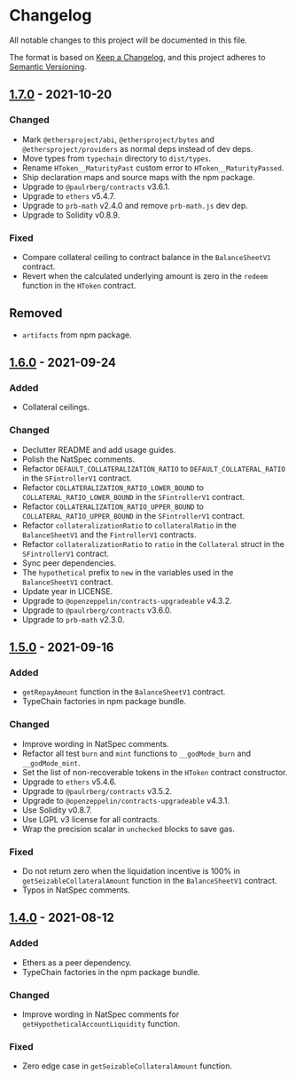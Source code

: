 # Changelog

All notable changes to this project will be documented in this file.

The format is based on [Keep a Changelog](https://keepachangelog.com/en/1.0.0/), and this project adheres to [Semantic
Versioning](https://semver.org/spec/v2.0.0.html).

## [1.7.0] - 2021-10-20

### Changed

- Mark `@ethersproject/abi`, `@ethersproject/bytes` and `@ethersproject/providers` as normal deps instead of dev deps.
- Move types from `typechain` directory to `dist/types`.
- Rename `HToken__MaturityPast` custom error to `HToken__MaturityPassed`.
- Ship declaration maps and source maps with the npm package.
- Upgrade to `@paulrberg/contracts` v3.6.1.
- Upgrade to `ethers` v5.4.7.
- Upgrade to `prb-math` v2.4.0 and remove `prb-math.js` dev dep.
- Upgrade to Solidity v0.8.9.

### Fixed

- Compare collateral ceiling to contract balance in the `BalanceSheetV1` contract.
- Revert when the calculated underlying amount is zero in the `redeem` function in the `HToken` contract.

## Removed

- `artifacts` from npm package.

## [1.6.0] - 2021-09-24

### Added

- Collateral ceilings.

### Changed

- Declutter README and add usage guides.
- Polish the NatSpec comments.
- Refactor `DEFAULT_COLLATERALIZATION_RATIO` to `DEFAULT_COLLATERAL_RATIO` in the `SFintrollerV1` contract.
- Refactor `COLLATERALIZATION_RATIO_LOWER_BOUND` to `COLLATERAL_RATIO_LOWER_BOUND` in the `SFintrollerV1` contract.
- Refactor `COLLATERALIZATION_RATIO_UPPER_BOUND` to `COLLATERAL_RATIO_UPPER_BOUND` in the `SFintrollerV1` contract.
- Refactor `collateralizationRatio` to `collateralRatio` in the `BalanceSheetV1` and the `FintrollerV1` contracts.
- Refactor `collateralizationRatio` to `ratio` in the `Collateral` struct in the `SFintrollerV1` contract.
- Sync peer dependencies.
- The `hypothetical` prefix to `new` in the variables used in the `BalanceSheetV1` contract.
- Update year in LICENSE.
- Upgrade to `@openzeppelin/contracts-upgradeable` v4.3.2.
- Upgrade to `@paulrberg/contracts` v3.6.0.
- Upgrade to `prb-math` v2.3.0.

## [1.5.0] - 2021-09-16

### Added

- `getRepayAmount` function in the `BalanceSheetV1` contract.
- TypeChain factories in npm package bundle.

### Changed

- Improve wording in NatSpec comments.
- Refactor all test `burn` and `mint` functions to `__godMode_burn` and `__godMode_mint`.
- Set the list of non-recoverable tokens in the `HToken` contract constructor.
- Upgrade to `ethers` v5.4.6.
- Upgrade to `@paulrberg/contracts` v3.5.2.
- Upgrade to `@openzeppelin/contracts-upgradeable` v4.3.1.
- Use Solidity v0.8.7.
- Use LGPL v3 license for all contracts.
- Wrap the precision scalar in `unchecked` blocks to save gas.

### Fixed

- Do not return zero when the liquidation incentive is 100% in `getSeizableCollateralAmount` function in the
  `BalanceSheetV1` contract.
- Typos in NatSpec comments.

## [1.4.0] - 2021-08-12

### Added

- Ethers as a peer dependency.
- TypeChain factories in the npm package bundle.

### Changed

- Improve wording in NatSpec comments for `getHypotheticalAccountLiquidity` function.

### Fixed

- Zero edge case in `getSeizableCollateralAmount` function.

[1.7.0]: https://github.com/hifi-finance/hifi/compare/@hifi/protocol@1.6.0...@hifi/protocol@1.7.0
[1.6.0]: https://github.com/hifi-finance/hifi/compare/@hifi/protocol@1.5.0...@hifi/protocol@1.6.0
[1.5.0]: https://github.com/hifi-finance/hifi/compare/@hifi/protocol@1.4.0...@hifi/protocol@1.5.0
[1.4.0]: https://github.com/hifi-finance/hifi/releases/tag/@hifi/protocol@1.4.0
